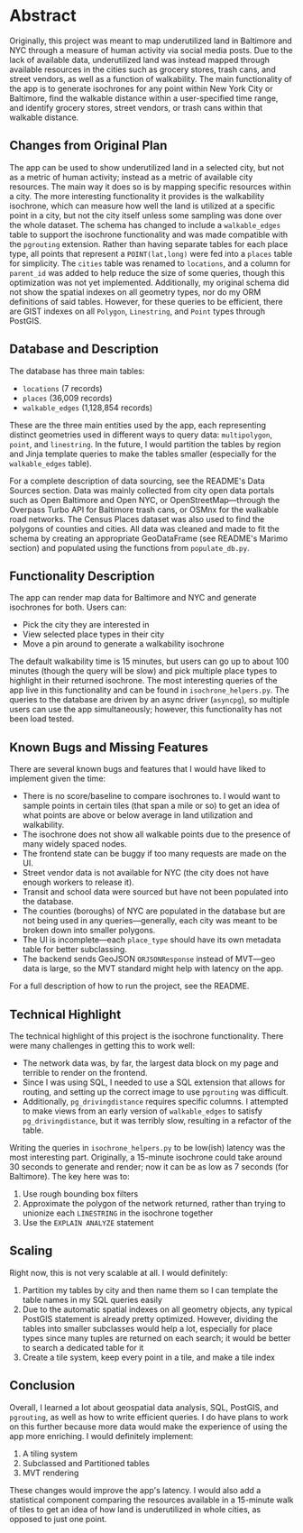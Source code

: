 # Abstract 
Originally, this project was meant to map underutilized land in Baltimore and NYC through a measure of human activity via social media posts. Due to the lack of available data, underutilized land was instead mapped through available resources in the cities such as grocery stores, trash cans, and street vendors, as well as a function of walkability. The main functionality of the app is to generate isochrones for any point within New York City or Baltimore, find the walkable distance within a user-specified time range, and identify grocery stores, street vendors, or trash cans within that walkable distance. 

## Changes from Original Plan
The app can be used to show underutilized land in a selected city, but not as a metric of human activity; instead as a metric of available city resources. The main way it does so is by mapping specific resources within a city. The more interesting functionality it provides is the walkability isochrone, which can measure how well the land is utilized at a specific point in a city, but not the city itself unless some sampling was done over the whole dataset. The schema has changed to include a `walkable_edges` table to support the isochrone functionality and was made compatible with the `pgrouting` extension. Rather than having separate tables for each place type, all points that represent a `POINT(lat,long)` were fed into a `places` table for simplicity. The `cities` table was renamed to `locations`, and a column for `parent_id` was added to help reduce the size of some queries, though this optimization was not yet implemented. Additionally, my original schema did not show the spatial indexes on all geometry types, nor do my ORM definitions of said tables. However, for these queries to be efficient, there are GIST indexes on all `Polygon`, `Linestring`, and `Point` types through PostGIS. 

## Database and Description
The database has three main tables:
- `locations` (7 records)
- `places` (36,009 records)
- `walkable_edges` (1,128,854 records)

These are the three main entities used by the app, each representing distinct geometries used in different ways to query data: `multipolygon`, `point`, and `linestring`. In the future, I would partition the tables by region and Jinja template queries to make the tables smaller (especially for the `walkable_edges` table).

For a complete description of data sourcing, see the README's Data Sources section. Data was mainly collected from city open data portals such as Open Baltimore and Open NYC, or OpenStreetMap—through the Overpass Turbo API for Baltimore trash cans, or OSMnx for the walkable road networks. The Census Places dataset was also used to find the polygons of counties and cities. All data was cleaned and made to fit the schema by creating an appropriate GeoDataFrame (see README's Marimo section) and populated using the functions from `populate_db.py`.

## Functionality Description
The app can render map data for Baltimore and NYC and generate isochrones for both. Users can:
- Pick the city they are interested in
- View selected place types in their city
- Move a pin around to generate a walkability isochrone

The default walkability time is 15 minutes, but users can go up to about 100 minutes (though the query will be slow) and pick multiple place types to highlight in their returned isochrone. The most interesting queries of the app live in this functionality and can be found in `isochrone_helpers.py`. The queries to the database are driven by an async driver (`asyncpg`), so multiple users can use the app simultaneously; however, this functionality has not been load tested. 

## Known Bugs and Missing Features
There are several known bugs and features that I would have liked to implement given the time:
- There is no score/baseline to compare isochrones to. I would want to sample points in certain tiles (that span a mile or so) to get an idea of what points are above or below average in land utilization and walkability.
- The isochrone does not show all walkable points due to the presence of many widely spaced nodes.
- The frontend state can be buggy if too many requests are made on the UI.
- Street vendor data is not available for NYC (the city does not have enough workers to release it).
- Transit and school data were sourced but have not been populated into the database.
- The counties (boroughs) of NYC are populated in the database but are not being used in any queries—generally, each city was meant to be broken down into smaller polygons.
- The UI is incomplete—each `place_type` should have its own metadata table for better subclassing.
- The backend sends GeoJSON `ORJSONResponse` instead of MVT—geo data is large, so the MVT standard might help with latency on the app.

For a full description of how to run the project, see the README.

## Technical Highlight
The technical highlight of this project is the isochrone functionality. There were many challenges in getting this to work well:
- The network data was, by far, the largest data block on my page and terrible to render on the frontend.
- Since I was using SQL, I needed to use a SQL extension that allows for routing, and setting up the correct image to use `pgrouting` was difficult.
- Additionally, `pg_drivingdistance` requires specific columns. I attempted to make views from an early version of `walkable_edges` to satisfy `pg_drivingdistance`, but it was terribly slow, resulting in a refactor of the table.

Writing the queries in `isochrone_helpers.py` to be low(ish) latency was the most interesting part. Originally, a 15-minute isochrone could take around 30 seconds to generate and render; now it can be as low as 7 seconds (for Baltimore). The key here was to:
1. Use rough bounding box filters
2. Approximate the polygon of the network returned, rather than trying to unionize each `LINESTRING` in the isochrone together
3. Use the `EXPLAIN ANALYZE` statement 

## Scaling
Right now, this is not very scalable at all. I would definitely:
1. Partition my tables by city and then name them so I can template the table names in my SQL queries easily
2. Due to the automatic spatial indexes on all geometry objects, any typical PostGIS statement is already pretty optimized. However, dividing the tables into smaller subclasses would help a lot, especially for place types since many tuples are returned on each search; it would be better to search a dedicated table for it
3. Create a tile system, keep every point in a tile, and make a tile index

## Conclusion
Overall, I learned a lot about geospatial data analysis, SQL, PostGIS, and `pgrouting`, as well as how to write efficient queries. I do have plans to work on this further because more data would make the experience of using the app more enriching. I would definitely implement:
1. A tiling system
2. Subclassed and Partitioned tables
3. MVT rendering

These changes would improve the app's latency. I would also add a statistical component comparing the resources available in a 15-minute walk of tiles to get an idea of how land is underutilized in whole cities, as opposed to just one point. 
